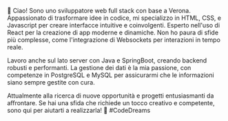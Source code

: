 👋 Ciao! Sono uno sviluppatore web full stack con base a Verona. Appassionato di trasformare idee in codice, mi specializzo in HTML, CSS, e Javascript per creare interfacce intuitive e coinvolgenti. Esperto nell'uso di React per la creazione di app moderne e dinamiche. Non ho paura di sfide più complesse, come l'integrazione di Websockets per interazioni in tempo reale.

Lavoro anche sul lato server con Java e SpringBoot, creando backend robusti e performanti. La gestione dei dati è la mia passione, con competenze in PostgreSQL e MySQL per assicurarmi che le informazioni siano sempre gestite con cura.

Attualmente alla ricerca di nuove opportunità e progetti entusiasmanti da affrontare. Se hai una sfida che richiede un tocco creativo e competente, sono qui per aiutarti a realizzarla! 🚀 #CodeDreams
